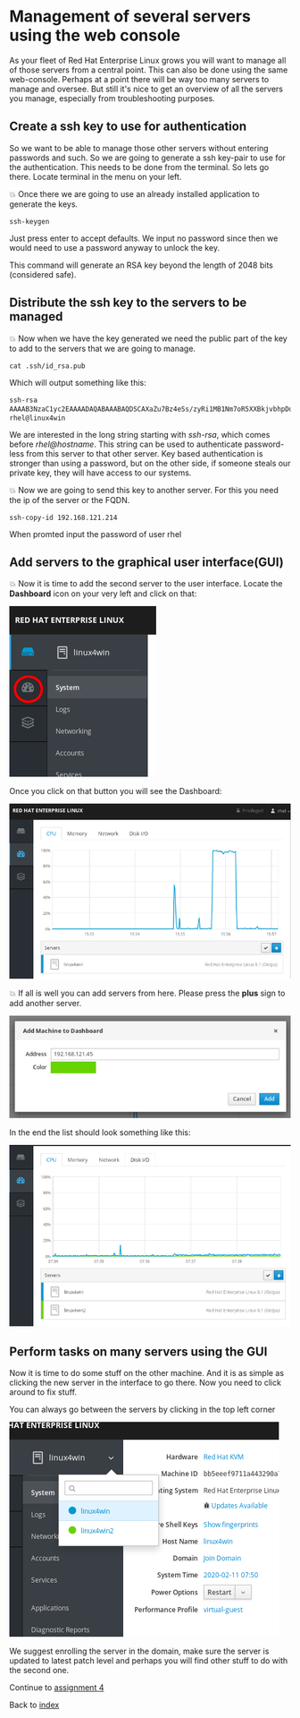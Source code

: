 # Management of several servers using the web console

As your fleet of Red Hat Enterprise Linux grows you will want to manage all of those servers from a central point. This can also be done using the same web-console. Perhaps at a point there will be way too many servers to manage and oversee. But still it's nice to get an overview of all the servers you manage, especially from troubleshooting purposes.

## Create a ssh key to use for authentication

So we want to be able to manage those other servers without entering passwords and such. So we are going to generate a ssh key-pair to use for the authentication. This needs to be done from the terminal. So lets go there. Locate terminal in the menu on your left.

:boom: Once there we are going to use an already installed application to generate the keys.
```
ssh-keygen
```
Just press enter to accept defaults. We input no password since then we would need to use a password anyway to unlock the key.

This command will generate an RSA key beyond the length of 2048 bits (considered safe).

## Distribute the ssh key to the servers to be managed

:boom: Now when we have the key generated we need the public part of the key to add to the servers that we are going to manage. 
```
cat .ssh/id_rsa.pub
```
Which will output something like this:
```
ssh-rsa AAAAB3NzaC1yc2EAAAADAQABAAABAQDSCAXaZu7Bz4eSs/zyRi1MB1Nm7oR5XXBkjvbhpDdszPkUouDk+2MJ6/nK19NEtJ1yGU6t02kPQLTq6aOvUaPZsQ+wXFL3qPWhxSb60Tbc/t1+Nhh9FfeIQO+cqzq4PtCkC7DThSjParCkmkTn5JnIYNaVvOimaI9c4lO0qrt+6kdty2oTIbdcOrM0CERDBWhzECCmCDpAXv6R4/G+g2WXTXefpmGgwEdNiDVfV79niJQj4DnG0DVQV/uFNKoV/AyzGcKFVNzaO7PSqoY5kdQjlAEa3tr2SETLH8jjSec7ux4BDoAyPU+qNLWTCHNnlZ6yB4isbPbKw5RcOaDnZiLr rhel@linux4win
```
We are interested in the long string starting with *ssh-rsa*, which comes before *rhel@hostname*. This string can be used to authenticate password-less from this server to that other server. Key based authentication is stronger than using a password, but on the other side, if someone steals our private key, they will have access to our systems.

:boom: Now we are going to send this key to another server. For this you need the ip of the server or the FQDN. 
```
ssh-copy-id 192.168.121.214
```
When promted input the password of user rhel

## Add servers to the graphical user interface(GUI)

:boom: Now it is time to add the second server to the user interface. Locate the **Dashboard** icon on your very left and click on that:

![the dashboard button](images/interface_dashboard.png)

Once you click on that button you will see the Dashboard:

![the dashboard](images/interface_dashboardsingle.png)

:boom: If all is well you can add servers from here. Please press the **plus** sign to add another server.

![add the server](images//interface_addserver.png)

In the end the list should look something like this:

![added a server](images/interface_moreservers.png)

## Perform tasks on many servers using the GUI

Now it is time to do some stuff on the other machine. And it is as simple as clicking the new server in the interface to go there. Now you need to click around to fix stuff.

You can always go between the servers by clicking in the top left corner

![switch server](images/interface_switchnode.png)

We suggest enrolling the server in the domain, make sure the server is updated to latest patch level and perhaps you will find other stuff to do with the second one.

Continue to [assignment 4](assign4.md)

Back to [index](thews.md)
